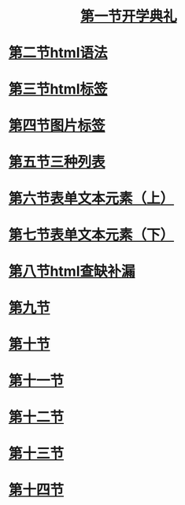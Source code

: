 # <!doctype html><html>         <head>               <meta http-equiv="Content-Type" content="text/html;charset=utf-8">                  <title>html模板</title>      <meta name="Keywords" content="关键词，关键词">      <meta name="description" content="">                  <!--css,js-->      <!--css:层叠样式表，一件美丽的衣服-->      <style type="text/css">                *{margin:0px;padding:0px;}       body{background:#FFCCCC;}                               </style>          </head><body>   <a href="第一节开学典礼.html" target="content">第一节开学典礼</a><br /><br />   <a href="right.html" target="content">第二节html语法</a><br /><br />   <a href="left.html" target="content">第三节html标签</a><br /><br />   <a href="img.html" target="content">第四节图片标签</a><br /><br />   <a href="列表.html" target="content">第五节三种列表</a><br /><br />   <a href="表单文本.html" target="content">第六节表单文本元素（上）</a><br /><br />   <a href="所有表单.html" target="content">第七节表单文本元素（下）</a><br /><br />   <a href="查缺补漏.html" target="content">第八节html查缺补漏</a><br /><br />   <a href="content.html" target="content">第九节</a><br /><br />   <a href="content.html" target="content">第十节</a><br /><br />   <a href="content.html" target="content">第十一节</a><br /><br />   <a href="content.html" target="content">第十二节</a><br /><br />   <a href="content.html" target="content">第十三节</a><br /><br />   <a href="content.html" target="content">第十四节</a>           
</html></html>

